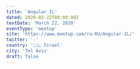 ```yaml
---
title: 'Angular IL'
dated: 2020-03-22T00:00:00Z
textDate: 'March 22, 2020'
eventType: 'meetup'
site: 'https://www.meetup.com/ru-RU/Angular-IL/'
twitter: '-'
country: '🇮🇱 Israel'
city: 'Tel Aviv'
draft: false
---
```

